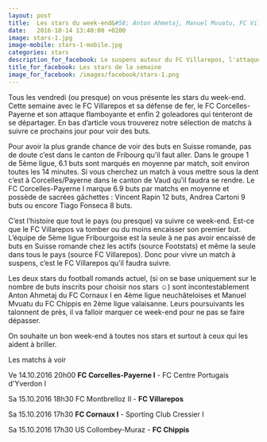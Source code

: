 ```yaml
---
layout: post
title:  Les stars du week-end&#58; Anton Ahmetaj, Manuel Mvuatu, FC Villarepos et FC Corcelles-Payerne.
date:   2016-10-14 13:40:00 +0200
image: stars-1.jpg
image-mobile: stars-1-mobile.jpg
categories: stars
description_for_facebook: Le suspens autour du FC Villarepos, l'attaque de feu du FC Corcelles-Payerne ou les buteurs Anton Ahmetaj et Manuel Mvuatu.
title_for_facebook: Les stars de la semaine
image_for_facebook: /images/facebook/stars-1.png
---
```


Tous les vendredi (ou presque) on vous présente les stars du week-end. Cette semaine avec le FC Villarepos et sa défense de fer, le FC Corcelles-Payerne et son attaque flamboyante et enfin 2 goleadores qui tenteront de se départager. En bas d’article vous trouverez notre sélection de matchs à suivre ce prochains jour pour voir des buts.

Pour avoir la plus grande chance de voir des buts en Suisse romande, pas de doute c’est dans le canton de Fribourg qu’il faut aller. Dans le groupe 1 de 5ème ligue, 6.1 buts sont marqués en moyenne par match, soit environ toutes les 14 minutes.
Si vous cherchez un match à vous mettre sous la dent c’est à Corcelles/Payerne dans le canton de Vaud qu’il faudra se rendre. Le FC Corcelles-Payerne I marque 6.9 buts par matchs en moyenne et possède de sacrées gâchettes : Vincent Rapin 12 buts, Andrea Cartoni 9 buts ou encore Tiago Fonseca 8 buts.

C’est l’histoire que tout le pays (ou presque) va suivre ce week-end. Est-ce que le FC Villarepos va tomber ou du moins encaisser son premier but. L’équipe de 5ème ligue Fribourgoise est la seule à ne pas avoir encaissé de buts en Suisse romande chez les actifs (source Footstats) et même la seule dans tous le pays (source FC Villarepos). Donc pour vivre un match à suspens, c’est le FC Villarepos qu’il faudra suivre.

Les deux stars du football romands actuel, (si on se base uniquement sur le nombre de buts inscrits pour choisir nos stars ☺) sont incontestablement Anton Ahmetaj du FC Cornaux I en 4ème ligue neuchâteloises et Manuel Mvuatu du FC Chippis en 2ème ligue valaisanne. Leurs poursuivants les talonnent de près, il va falloir marquer ce week-end pour ne pas se faire dépasser. 

On souhaite un bon week-end à toutes nos stars et surtout à ceux qui les aident à briller.

Les matchs à voir

Ve 14.10.2016 20h00 __FC Corcelles-Payerne I__ - FC Centre Portugais d'Yverdon I

Sa 15.10.2016 18h30 FC Montbrelloz II - __FC Villarepos__

Sa 15.10.2016 17h30 __FC Cornaux I__ - Sporting Club Cressier I

Sa 15.10.2016 17h30 US Collombey-Muraz - __FC Chippis__